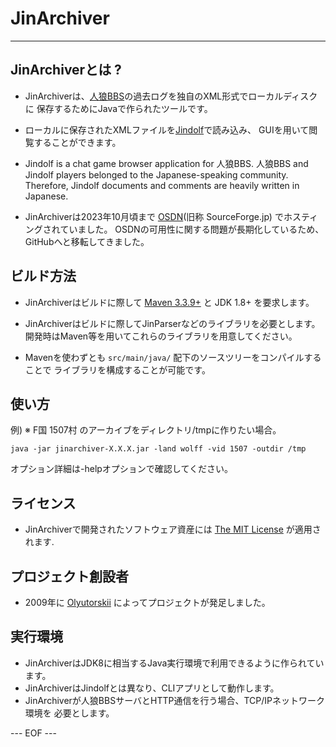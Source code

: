 # JinArchiver #

-----------------------------------------------------------------------


## JinArchiverとは ? ##

* JinArchiverは、[人狼BBS][BBS]の過去ログを独自のXML形式でローカルディスクに
保存するためにJavaで作られたツールです。

* ローカルに保存されたXMLファイルを[Jindolf][JINDOLF]で読み込み、
GUIを用いて閲覧することができます。

* Jindolf is a chat game browser application for 人狼BBS.
人狼BBS and Jindolf players belonged to the Japanese-speaking community.
Therefore, Jindolf documents and comments are heavily written in Japanese.

* JinArchiverは2023年10月頃まで [OSDN][OSDN](旧称 SourceForge.jp)
でホスティングされていました。
OSDNの可用性に関する問題が長期化しているため、GitHubへと移転してきました。


## ビルド方法 ##

* JinArchiverはビルドに際して [Maven 3.3.9+](https://maven.apache.org/)
と JDK 1.8+ を要求します。

* JinArchiverはビルドに際してJinParserなどのライブラリを必要とします。
開発時はMaven等を用いてこれらのライブラリを用意してください。

* Mavenを使わずとも `src/main/java/` 配下のソースツリーをコンパイルすることで
ライブラリを構成することが可能です。


## 使い方 ##

例) ※ F国 1507村 のアーカイブをディレクトリ/tmpに作りたい場合。

`java -jar jinarchiver-X.X.X.jar -land wolff -vid 1507 -outdir /tmp`

オプション詳細は-helpオプションで確認してください。


## ライセンス ##

* JinArchiverで開発されたソフトウェア資産には [The MIT License][MIT] が適用されます.


## プロジェクト創設者 ##

* 2009年に [Olyutorskii](https://github.com/olyutorskii) によってプロジェクトが発足しました。


## 実行環境 ##

* JinArchiverはJDK8に相当するJava実行環境で利用できるように作られています。
* JinArchiverはJindolfとは異なり、CLIアプリとして動作します。
* JinArchiverが人狼BBSサーバとHTTP通信を行う場合、TCP/IPネットワーク環境を
必要とします。


[JINDOLF]: https://github.com/olyutorskii/Jindolf
[BBS]: http://ninjinix.com/
[OSDN]: https://ja.osdn.net/projects/jindolf/scm/git/Jindolf/
[MIT]: https://opensource.org/licenses/MIT


--- EOF ---
